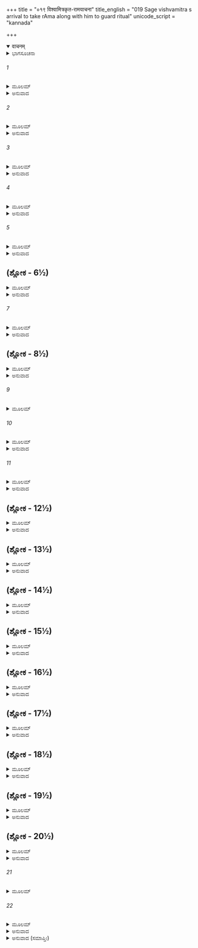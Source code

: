 +++
title = "०१९ विश्वामित्रकृत-रामयाचना"
title_english = "019 Sage vishvamitra s arrival to take rAma along with him to guard ritual"
unicode_script = "kannada"

+++
<details open><summary>वाचनम्</summary>

<div class="audioEmbed"  caption="श्रीराम-हरिसीताराममूर्ति-घनपाठिभ्यां वचनम्" src="https://archive.org/download/Ramayana-recitation-Sriram-harisItArAmamUrti-Ghanapaati-v2/Kanda_1/Kanda_1_BK-019-Vishvamitrakrutha_Ramayaachana.mp3"></div>
</details>



<details><summary>ಭಾಗಸೂಚನಾ</summary>

ವಿಶ್ವಾಮಿತ್ರರು ರಾಮ ಲಕ್ಷ್ಮಣರನ್ನು ಕಳುಹಿಸಿಕೊಡುವಂತೆ ಕೇಳಿದುದು, ದಶರಥನ ದುಃಖ
</details>

###### 1


<details><summary>ಮೂಲಮ್</summary>

ತಚ್ಛ್ರುತ್ವಾ ರಾಜಸಿಂಹಸ್ಯ ವಾಕ್ಯಮದ್ಭುತಮಿಸ್ತರಮ್ ।  
ಹೃಷ್ಟರೋಮಾ ಮಹಾತೇಜಾ ವಿಶ್ವಾಮಿತ್ರೋಽಭ್ಯಭಾಷತ ॥
</details>

<details><summary>ಅನುವಾದ</summary>

ಅದ್ಭುತವಾಗಿಯೂ, ವಿಸ್ತಾರವಾಗಿಯೂ ಇದ್ದ ನೃಪಶ್ರೇಷ್ಠ ದಶರಥನ ಮಾತನ್ನು ಕೇಳಿದ ಮಹಾತೇಜಸ್ವೀ ವಿಶ್ವಾಮಿತ್ರರು ಪುಳಕಿತರಾಗಿ ಇಂತು ನುಡಿದರು.॥1॥
</details>

###### 2


<details><summary>ಮೂಲಮ್</summary>

ಸದೃಶಂ ರಾಜ ಶಾರ್ದೂಲ ತವೈವ ಭುವಿ ನಾನ್ಯತಃ ।  
ಮಹಾವಂಶಪ್ರಸೂತಸ್ಯ ವಸಿಷ್ಠವ್ಯಪದೇಶಿನಃ ॥
</details>

<details><summary>ಅನುವಾದ</summary>

ರಾಜಸಿಂಹನೇ! ನೀನಾಡಿದ ಮಾತು ನಿನಗೆ ಯೋಗ್ಯವೇ ಆಗಿದೆ. ಈ ಪೃಥ್ವಿಯಲ್ಲಿ ಬೇರೆಯವರ ಬಾಯಿಯಿಂದ ಇಂತಹ ಉದಾರ ಮಾತುಗಳು ಬರುವ ಸಂಭವವೇ ಇಲ್ಲ. ಏಕೆಂದರೆ, ನೀನು ಮಹಾಕುಲದಲ್ಲಿ ಹುಟ್ಟಿರುವೆ ಹಾಗೂ ವಸಿಷ್ಠರಂತಹ ಮಹರ್ಷಿಗಳು ನಿನಗೆ ಉಪದೇಶಕರಾಗಿದ್ದಾರೆ.॥2॥
</details>

###### 3


<details><summary>ಮೂಲಮ್</summary>

ಯತ್ತು ಮೇ ಹೃದ್ಗತಂ ವಾಕ್ಯಂ ತಸ್ಯ ಕಾರ್ಯಸ್ಯ ನಿಶ್ಚಯಮ್ ।  
ಕುರುಷ್ವ ರಾಜಶಾರ್ದೂಲ ಭವ ಸತ್ಯಪ್ರತಿಶ್ರವಃ ॥
</details>

<details><summary>ಅನುವಾದ</summary>

ಸರಿ, ನನ್ನ ಮನಸ್ಸಿನಲ್ಲಿರುವ ಮಾತನ್ನು ಈಗ ಕೇಳು, ನೃಪಶ್ರೇಷ್ಠನೇ! ನಾನು ಹೇಳಿದುದನ್ನು ಕೇಳಿ ಆ ಕಾರ್ಯವನ್ನು ಪೂರ್ಣಗೊಳಿಸಲು ನಿಶ್ಚಯಿಸಿ, ನನ್ನ ಕಾರ್ಯವನ್ನು ಪೂರ್ಣಗೊಳಿಸುವಂತೆ ಪ್ರತಿಜ್ಞೆ ಮಾಡಿರುವಿ. ಪ್ರತಿಜ್ಞೆಯನ್ನು ಸತ್ಯವಾಗಿಸು.॥3॥
</details>

###### 4


<details><summary>ಮೂಲಮ್</summary>

ಅಹಂ ನಿಯಮಮಾತಿಷ್ಠೇ ಸಿದ್ಧ್ಯರ್ಥಂ ಪುರುಷರ್ಷಭ ।  
ತಸ್ಯ ವಿಘ್ನಕರೌ ದ್ವೌ ತು ರಾಕ್ಷಸೌ ಕಾಮರೂಪಿಣೌ ॥
</details>

<details><summary>ಅನುವಾದ</summary>

ಪುರುಷಶ್ರೇಷ್ಠನೇ! ಸಿದ್ಧಿಗಾಗಿ ನಾನು ಒಂದು ನಿಯಮವನ್ನು ಅನುಷ್ಠಾನ ಮಾಡುತ್ತಿದ್ದೇನೆ; ಅದರಲ್ಲಿ ಕಾಮರೂಪಿಗಳಾದ ಇಬ್ಬರು ರಾಕ್ಷಸರು ವಿಘ್ನವನ್ನೊಡುತ್ತಿದ್ದಾರೆ.॥4॥
</details>

###### 5


<details><summary>ಮೂಲಮ್</summary>

ವ್ರತೇ ತು ಬಹುಶಶ್ಚೀರ್ಣೇ ಸಮಾಪ್ತ್ಯಾಂ ರಾಕ್ಷಸಾವಿಮೌ ।  
ಮಾರೀಚಶ್ಚ ಸುಬಾಹುಶ್ಚ ವೀರ್ಯವಂತೌ ಸುಶಿಕ್ಷಿತೌ ॥
</details>

<details><summary>ಅನುವಾದ</summary>

ನನ್ನ ಈ ನಿಯಮ ಕಾರ್ಯವು ಹೆಚ್ಚಿನಂಶ ಪೂರ್ಣವಾಗಿದೆ. ಈಗ ಅದರ ಸಮಾಪ್ತಿಯ ಸಮಯದಲ್ಲಿ ಆ ಇಬ್ಬರು ರಾಕ್ಷಸರು ವಿಘ್ನ ತಂದೊಡ್ಡಿದ್ದಾರೆ. ಮಾರೀಚ ಮತ್ತು ಸುಬಾಹು ಎಂಬ ಆ ಇಬ್ಬರು ಮಹಾಬಲಶಾಲಿಗಳೂ, ನಿಪುಣರೂ ಆಗಿದ್ದಾರೆ.॥5॥
</details>

## (ಶ್ಲೋಕ - 6½)


<details><summary>ಮೂಲಮ್</summary>

ತೌ ಮಾಂಸರುಧಿರೌಘೇಣೇ ವೇದಿಂ ತಾಮಭ್ಯವರ್ಷತಾಮ್ ।  
ಅವಧೂತೇ ತಥಾಭೂತೇ ತಸ್ಮಿನ್ನಿಯಮನಿಶ್ಚಯೇ ॥  
ಕೃತಶ್ರಮೋ ನಿರುತ್ಸಾಹಸ್ತಸ್ಮಾದ್ದೇಶಾದಪಾಕ್ರಮೇ ।
</details>

<details><summary>ಅನುವಾದ</summary>

ಅವರು ನನ್ನ ಯಜ್ಞವೇದಿಕೆಯಲ್ಲಿ ರಕ್ತ-ಮಾಂಸದ ಮಳೆ ಸುರಿಸಿರುವರು. ಹೀಗೆ ಕೊನೆಯ ಗಳಿಗೆಯಲ್ಲಿ ನಿಯಮದಲ್ಲಿ ವಿಘ್ನ ಉಂಟಾದ್ದರಿಂದ ನನ್ನ ಪರಿಶ್ರಮವೆಲ್ಲ ವ್ಯರ್ಥವಾಗಿ, ಉತ್ಸಾಹ ಕಳೆದುಕೊಂಡು ಅಲ್ಲಿಂದ ಹೊರಟು ಬಂದಿರುವೆನು.॥6½॥
</details>

###### 7


<details><summary>ಮೂಲಮ್</summary>

ನ ಚ ಮೇ ಕ್ರೋಧಮುತ್ಸ್ರಷ್ಟುಂ ಬುದ್ಧಿರ್ಭವತಿಪಾರ್ಥಿವ ॥
</details>

<details><summary>ಅನುವಾದ</summary>

ಭೂಪಾಲನೇ! ಅವರ ಮೇಲೆ ಸಿಟ್ಟಾಗಲು, ಶಾಪ ಕೊಡಲು ನನ್ನ ಮನಸ್ಸು ಒಪ್ಪುತ್ತಿಲ್ಲ.॥7॥
</details>

## (ಶ್ಲೋಕ - 8½)


<details><summary>ಮೂಲಮ್</summary>

ತಥಾಭೂತಾ ಹಿ ಸಾ ಚರ್ಯಾ ನ ಶಾಪಸ್ತತ್ರ ಮುಚ್ಯತೇ ।  
ಸ್ವಪುತ್ರಂ ರಾಜಶಾರ್ದೂಲ ರಾಮಂ ಸತ್ಯಪರಾಕ್ರಮಮ್ ॥  
ಕಾಕಪಕ್ಷಧರಂ ವೀರಂ ಜ್ಯೇಷ್ಠಂ ಮೇ ದಾತುಮರ್ಹಸಿ ।
</details>

<details><summary>ಅನುವಾದ</summary>

ಏಕೆಂದರೆ ಅದನ್ನು ಪ್ರಾರಂಭಿಸಿದ ಬಳಿಕ ಯಾರಿಗೂ ಶಾಪ ಕೊಡುವಂತಿಲ್ಲ. ಅದರ ನಿಯಮವೇ ಹಾಗಿದೆ, ಆದ್ದರಿಂದ ನೃಪ ಶ್ರೇಷ್ಠನೇ! ನೀನು ನಿನ್ನ ಕಾಕಪಕ್ಷಧರ, ಸತ್ಯಪರಾಕ್ರಮೀ, ಶೂರ-ವೀರ ಜೇಷ್ಠ ಪುತ್ರನಾದ ಶ್ರೀರಾಮನನ್ನು ನನಗೆ ಕೊಡು.॥8½॥
</details>

###### 9


<details><summary>ಮೂಲಮ್</summary>

ಶಕ್ತೋ ಹ್ಯೇಷ ಮಯಾ ಗುಪ್ತೋ ದಿವ್ಯೇನ ಸ್ವೇನ ತೇಜಸಾ ॥
</details>

###### 10


<details><summary>ಮೂಲಮ್</summary>

ರಾಕ್ಷಸಾ ಯೇ ವಿಕರ್ತಾರಸ್ತೇಷಾಮಪಿ ವಿನಾಶನೇ ।  
ಶ್ರೇಯಶ್ಚಾಸ್ಮೈ ಪ್ರದಾಸ್ಯಾಮಿ ಬಹುರೂಪಂ ನ ಸಂಶಯಃ ॥
</details>

<details><summary>ಅನುವಾದ</summary>

ಇವನು ನನ್ನಿಂದ ಸುರಕ್ಷಿತನಾಗಿ ತನ್ನ ದಿವ್ಯ ತೇಜದಿಂದ ಆ ವಿಘ್ನಕಾರೀ ರಾಕ್ಷಸರನ್ನು ನಾಶಮಾಡಲು ಸಮರ್ಥನಾಗಿದ್ದಾನೆ. ನಾನು ಇವನಿಗೆ ಅನೇಕ ಪ್ರಕಾರದ ಶ್ರೇಯಸ್ಸನ್ನು ಕೊಡುವೆನು, ಇದರಲ್ಲಿ ಸಂಶಯವೇ ಬೇಡ.॥9-10॥
</details>

###### 11


<details><summary>ಮೂಲಮ್</summary>

ತ್ರಯಾಣಾಮಪಿ ಲೋಕಾನಾಂ ಯೇನ ಖ್ಯಾತಿಂ ಗಮಿಷ್ಯತಿ ।  
ನ ಚ ತೌ ರಾಮಮಾಸಾದ್ಯ ಶಕ್ತೊ ಸ್ಥಾತುಂ ಕಥಂಚನ ॥
</details>

<details><summary>ಅನುವಾದ</summary>

ಆ ಶ್ರೇಯಸ್ಸನ್ನು ಪಡೆದು ಇವನು ಮೂರು ಲೋಕಗಳಲ್ಲಿಯೂ ವಿಖ್ಯಾತನಾಗುವನು. ಶ್ರೀರಾಮನ ಮುಂದೆ ಆ ರಾಕ್ಷಸರು ಯಾವ ರೀತಿಯಿಂದಲೂ ಬಂದು ನಿಲ್ಲಲಾರರು.॥11॥
</details>

## (ಶ್ಲೋಕ - 12½)


<details><summary>ಮೂಲಮ್</summary>

ನ ಚ ತೌ ರಾಘವಾದನ್ಯೋ ಹಂತುಮುತ್ಸಹತೇ ಪುಮಾನ್ ।  
ವೀರ್ಯೋತ್ಸಿಕ್ತೌ ಹಿ ತೌ ಪಾಪೌ ಕಾಲಪಾಶವಶಂ ಗತೌ ॥  
ರಾಮಸ್ಯ ರಾಜಶಾರ್ದೂಲ ನ ಪರ್ಯಾಪ್ತೌ ಮಹಾತ್ಮನಃ ।
</details>

<details><summary>ಅನುವಾದ</summary>

ಈ ರಘುನಂದನನಲ್ಲದೆ ಬೇರೆ ಯಾವನೇ ಪುರುಷನು ಆ ರಾಕ್ಷಸರನ್ನು ಕೊಲ್ಲುವ ಸಾಹಸ ಮಾಡಲಾರರು. ನೃಪಶ್ರೇಷ್ಠನೇ! ತನ್ನ ಬಲಗರ್ವಿತರಾದ ಆ ಇಬ್ಬರು ಪಾಪೀ ನಿಶಾಚರರು ಕಾಲಪಾಶಕ್ಕೆ ಬಲಿಯಾಗಿದ್ದಾರೆ. ಆದ್ದರಿಂದ ಮಹಾತ್ಮಾ ಶ್ರೀರಾಮನ ಮುಂದೆ ನಿಲ್ಲಲಾರರು.॥12½॥
</details>

## (ಶ್ಲೋಕ - 13½)


<details><summary>ಮೂಲಮ್</summary>

ನ ಚ ಪುತ್ರಗತಂ ಸ್ನೇಹಂ ಕರ್ತುಮರ್ಹಸಿ ಪಾರ್ಥಿವ ॥  
ಅಹಂ ತೇ ಪ್ರತಿಜಾನಾಮಿ ಹತೌ ತೌ ವಿದ್ಧಿ ರಾಕ್ಷಸೌ ।
</details>

<details><summary>ಅನುವಾದ</summary>

ಭೂಪಾಲನೇ! ನೀನು ಪುತ್ರಸ್ನೇಹಕ್ಕೆ ಬಲಿಯಾಗಬೇಡ. ಆ ಇಬ್ಬರು ರಾಕ್ಷಸರು ಇವನ ಕೈಯಿಂದ ಸತ್ತರೆಂದೇ ನಾನು ಪ್ರತಿಜ್ಞಾಪೂರ್ವಕ ಹೇಳುತ್ತೇನೆ.॥13½॥
</details>

## (ಶ್ಲೋಕ - 14½)


<details><summary>ಮೂಲಮ್</summary>

ಅಹಂ ವೇದ್ಮಿ ಮಹಾತ್ಮಾನಂ ರಾಮಂ ಸತ್ಯಪರಾಕ್ರಮಮ್ ॥  
ವಸಿಷ್ಠೋಽಪಿ ಮಹಾತೇಜಾ ಯೇ ಚೇಮೇ ತಪಸಿ ಸ್ಥಿತಾಃ ।
</details>

<details><summary>ಅನುವಾದ</summary>

ಸತ್ಯ ಪರಾಕ್ರಮಿಯಾದ ಶ್ರೀರಾಮನು ಯಾರು? ಇದನ್ನು ನಾನು ತಿಳಿದಿರುವೆನು. ಮಹಾ ತೇಜಸ್ವೀ ವಸಿಷ್ಠರು ಹಾಗೂ ಈ ಇತರ ತಪಸ್ವಿಗಳು ಅರಿತಿರುವರ.॥14½॥
</details>

## (ಶ್ಲೋಕ - 15½)


<details><summary>ಮೂಲಮ್</summary>

ಯದಿ ತೇ ಧರ್ಮಲಾಭಂ ತು ಯಶಶ್ಚ ಪರಮಂ ಭುವಿ ॥  
ಸ್ಥಿರಮಿಚ್ಛಸಿ ರಾಜೇಂದ್ರ ರಾಮಂ ಮೇ ದಾತುಮರ್ಹಸಿ ।
</details>

<details><summary>ಅನುವಾದ</summary>

ರಾಜೇಂದ್ರನೇ! ನೀನು ಈ ಭೂಮಂಡಲದಲ್ಲಿ ಧರ್ಮ ಲಾಭ ಮತ್ತು ಉತ್ತಮ ಯಶವನ್ನು ಸ್ಥಿರವಾಗಿಡಲು ಬಯಸುವೆಯಾದರೆ ಶ್ರೀರಾಮನನ್ನು ನನಗೆ ಕೊಡು.॥15½॥
</details>

## (ಶ್ಲೋಕ - 16½)


<details><summary>ಮೂಲಮ್</summary>

ಯದ್ಯಭ್ಯನುಜ್ಞಾಂ ಕಾಕುತ್ಸ್ಥ ದದತೇ ತವ ಮಂತ್ರಿಣಃ ॥  
ವಸಿಷ್ಠಪ್ರಮುಖಾಃ ಸರ್ವೇ ತತೋ ರಾಮಂ ವಿಸರ್ಜಯ ।
</details>

<details><summary>ಅನುವಾದ</summary>

ಕಕುಸ್ಥನಂದನಾ! ವಸಿಷ್ಠರೇ ಆದಿ ನಿನ್ನ ಎಲ್ಲ ಮಂತ್ರಿಗಳು ಅನುಮತಿ ಕೊಟ್ಟರೆ, ನೀನು ಶ್ರೀರಾಮನನ್ನು ನನ್ನ ಜೊತೆಗೆ ಕಳಿಸಿಕೊಡು.॥16½॥
</details>

## (ಶ್ಲೋಕ - 17½)


<details><summary>ಮೂಲಮ್</summary>

ಅಭಿಪ್ರೇತಮಸಂಸಕ್ತಮಾತ್ಮಜಂ ದಾತುಮರ್ಹಸಿ ॥  
ದಶರಾತ್ರಂ ಹಿ ಯಜ್ಞಸ್ಯ ರಾಮಂ ರಾಜೀವಲೋಚನಮ್ ।
</details>

<details><summary>ಅನುವಾದ</summary>

ರಾಮನನ್ನು ಕರೆದುಕೊಂಡು ಹೋಗುವುದು ನನ್ನ ಅಭೀಷ್ಟವಾಗಿದೆ. ಇವನು ದೊಡ್ಡವನಾದ ಕಾರಣ ಈಗ ಆಸಕ್ತಿ ರಹಿತನಾಗಿದ್ದಾನೆ. ಆದ್ದರಿಂದ ನೀನು ಉಳಿದಿರುವ ಯಜ್ಞದ ಹತ್ತು ದಿನಗಳಿಗಾಗಿ ನಿನ್ನ ಪುತ್ರ ಕಮಲನಯನ ಶ್ರೀರಾಮನನ್ನು ನನಗೆ ಕೊಡು.॥17½॥
</details>

## (ಶ್ಲೋಕ - 18½)


<details><summary>ಮೂಲಮ್</summary>

ನಾತ್ಯೇತಿ ಕಾಲೋ ಯಜ್ಞಸ್ಯ ಯಥಾಯಂ ಮಮ ರಾಘವ ॥  
ತಥಾ ಕುರುಷ್ವ ಭದ್ರಂ ತೇ ಮಾ ಚ ಶೋಕೇ ಮನಃ ಕೃಥಾಃ ।
</details>

<details><summary>ಅನುವಾದ</summary>

ರಘುನಂದನ! ನನ್ನ ಯಜ್ಞದ ಅವಧಿ ಕಳೆದು ಹೋಗದಂತೆ ನೀನು ಹೀಗೆ ಮಾಡು. ನಿನಗೆ ಮಂಗಳವಾಗಲೀ ನೀನು ನಿನ್ನ ಮನಸ್ಸನ್ನು ಶೋಕ ಮತ್ತು ಚಿಂತೆಯಲ್ಲಿ ತೊಡಗಿಸಬೇಡ.॥18½॥
</details>

## (ಶ್ಲೋಕ - 19½)


<details><summary>ಮೂಲಮ್</summary>

ಇತ್ಯೇವಮುಕ್ತ್ವಾ ಧರ್ಮಾತ್ಮಾ ಧರ್ಮಾರ್ಥಸಹಿತಂ ವಚಃ ॥  
ವಿರರಾಮ ಮಹಾತೇಜಾ ವಿಶ್ವಾಮಿತ್ರೋ ಮಹಾಮತಿಃ ।
</details>

<details><summary>ಅನುವಾದ</summary>

ಹೀಗೆ ಧರ್ಮ ಮತ್ತು ಅರ್ಥದಿಂದ ಕೂಡಿದ ಮಾತನ್ನು ಹೇಳಿ ಧರ್ಮಾತ್ಮಾ ಮಹಾತೇಜಸ್ವೀ, ಪರಮ ಬುದ್ಧಿವಂತ ವಿಶ್ವಾಮಿತ್ರರು ಸುಮ್ಮನಾದರು.॥19½॥
</details>

## (ಶ್ಲೋಕ - 20½)


<details><summary>ಮೂಲಮ್</summary>

ಸ ತನ್ನಿಶಮ್ಯ ರಾಜೇಂದ್ರೋ ವಿಶ್ವಾಮಿತ್ರ ವಚಃ ಶುಭಮ್ ॥  
ಶೋಕೇನ ಮಹತಾವಿಷ್ಟಶ್ಚಚಾಲ ಚ ಮುಮೋಹ ಚ ।
</details>

<details><summary>ಅನುವಾದ</summary>

ವಿಶ್ವಾಮಿತ್ರರ ಈ ಶುಭ ವಚನವನ್ನು ಕೇಳಿ ಮಹಾರಾಜಾ ದಶರಥನಿಗೆ ಪುತ್ರವಿಯೋಗದ ಆಶಂಕೆಯಿಂದ ಮಹಾ ದುಃಖವಾಯಿತು. ಅವನು ಅದರಿಂದ ಪೀಡಿತನಾಗಿ ನಡುಗುತ್ತಾ ನಿಶ್ಚೇಷ್ಟಿತನಾದನು.॥20½॥
</details>

###### 21


<details><summary>ಮೂಲಮ್</summary>

ಲಬ್ಧಸಂಜ್ಞಸ್ತದೋತ್ಥಾಯ ವ್ಯಷೀದತ ಭಯಾನ್ವಿತಃ ॥
</details>

###### 22


<details><summary>ಮೂಲಮ್</summary>

ಇತಿ ಹೃದಯ ಮನೋವಿದಾರಣಂ  
ಮುನಿವಚನಂ ತದತೀವ ಶುಶ್ರುವಾನ್ ।  
ನರಪತಿರಭವನ್ಮಹಾನ್ ಮಹಾತ್ಮಾ  
ವೃಥಿತಮನಾಃ ಪ್ರಚಚಾಲ ಚಾಸನಾತ್ ॥
</details>

<details><summary>ಅನುವಾದ</summary>

ಸ್ವಲ್ಪ ಹೊತ್ತಿನಲ್ಲಿ ಅವನು ಎಚ್ಚರಗೊಂಡಾಗ ಭಯಗೊಂಡು ವಿಷಾದಿಸತೊಡಗಿದನು. ವಿಶ್ವಾಮಿತ್ರರ ಮಾತು ರಾಜನ ಹೃದಯ ಮತ್ತು ಮನಸ್ಸನ್ನು ಭೇದಿಸುವಂತಿತ್ತು. ಅದನ್ನು ಕೇಳಿ ಅವನ ಮನಸ್ಸಿಗೆ ತುಂಬಾ ವ್ಯಥೆಯಾಯಿತು. ಆ ಮಹಾತ್ಮಾ ಮಹಾರಾಜನು ತನ್ನ ಆಸನದಿಂದ ವಿಚಲಿತನಾಗಿ ಮೂರ್ಛೆ ಹೋದನು.॥21-22॥
</details>

<details><summary>ಅನುವಾದ (ಸಮಾಪ್ತಿಃ)</summary>

ವಾಲ್ಮೀಕಿ ವಿರಚಿತ ಆರ್ಷ ರಾಮಾಯಣ ಆದಿಕಾವ್ಯದ ಬಾಲಕಾಂಡದಲ್ಲಿ ಹತ್ತೊಂಭತ್ತನೆಯ ಸರ್ಗ ಪೂರ್ಣವಾಯಿತು. ॥19॥
</details>
